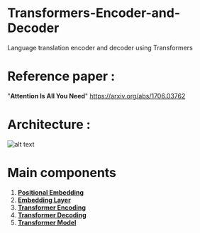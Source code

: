 # Transformers-Encoder-and-Decoder
Language translation encoder and decoder using Transformers

# Reference paper : 
"**Attention Is All You Need**"
https://arxiv.org/abs/1706.03762

# Architecture :
![alt text](images/attribute_description.jpg)

# Main components
1. [**Positional Embedding**](/Transformer/com/iqvia/Positional_Embedding.py)
2. [**Embedding Layer**](/Transformer/com/iqvia/Embeddings.py)
3. [**Transformer Encoding**](/Transformer/com/iqvia/TransformerEncoder.py)
4. [**Transformer Decoding**](/Transformer/com/iqvia/TransformerDecoder.py)
5. [**Transformer Model**](/Transformer/com/iqvia/TransformerModel.py)
   
